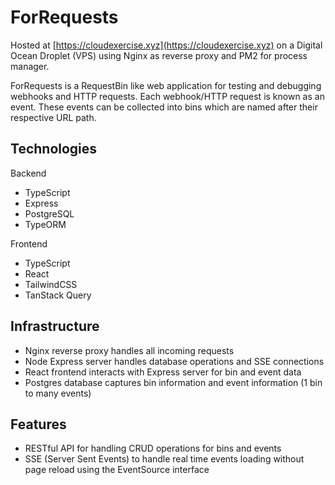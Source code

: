 # ForRequests

Hosted at [https://cloudexercise.xyz](https://cloudexercise.xyz) on a Digital Ocean Droplet (VPS) using Nginx as reverse proxy and PM2 for process manager.

ForRequests is a RequestBin like web application for testing and debugging webhooks and HTTP requests. Each webhook/HTTP request is known as an event. These events can be collected into bins which are named after their respective URL path.

## Technologies

Backend

- TypeScript
- Express
- PostgreSQL
- TypeORM

Frontend

- TypeScript
- React
- TailwindCSS
- TanStack Query

## Infrastructure

- Nginx reverse proxy handles all incoming requests
- Node Express server handles database operations and SSE connections
- React frontend interacts with Express server for bin and event data
- Postgres database captures bin information and event information (1 bin to many events)

## Features

- RESTful API for handling CRUD operations for bins and events
- SSE (Server Sent Events) to handle real time events loading without page reload using the EventSource interface
